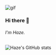 
![gif](https://user-images.githubusercontent.com/87344625/136500010-7712de57-19d9-4e5f-adbf-bd08d01f677f.gif)


### Hi there 👋

###### I'm Haze.

![Haze's GitHub stats](https://github-readme-stats.vercel.app/api?username=anuraghazra&theme=buefy&show_icons=true)


<!--
**Haze-S/Haze-S** is a ✨ _special_ ✨ repository because its `README.md` (this file) appears on your GitHub profile.

Here are some ideas to get you started:

- 🔭 I’m currently working on ...
- 🌱 I’m currently learning ...
- 👯 I’m looking to collaborate on ...
- 🤔 I’m looking for help with ...
- 💬 Ask me about ...
- 📫 How to reach me: ...
- 😄 Pronouns: ...
- ⚡ Fun fact: ...
-->
